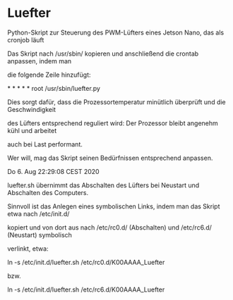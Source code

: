 # Luefter
Python-Skript zur Steuerung des PWM-Lüfters eines Jetson Nano, das als cronjob läuft


Das Skript nach /usr/sbin/ kopieren und anschließend die crontab anpassen, indem man

die folgende Zeile hinzufügt:


\*  \*    \* \* \*   root	/usr/sbin/luefter.py


Dies sorgt dafür, dass die Prozessortemperatur minütlich überprüft und die Geschwindigkeit

des Lüfters entsprechend reguliert wird: Der Prozessor bleibt angenehm kühl und arbeitet

auch bei Last performant.

Wer will, mag das Skript seinen Bedürfnissen entsprechend anpassen.



Do 6. Aug 22:29:08 CEST 2020

luefter.sh übernimmt das Abschalten des Lüfters bei Neustart und Abschalten des Computers.

Sinnvoll ist das Anlegen eines symbolischen Links, indem man das Skript etwa nach /etc/init.d/

kopiert und von dort aus nach /etc/rc0.d/ (Abschalten) und /etc/rc6.d/ (Neustart) symbolisch

verlinkt, etwa:

ln -s /etc/init.d/luefter.sh /etc/rc0.d/K00AAAA_Luefter

bzw.

ln -s /etc/init.d/luefter.sh /etc/rc6.d/K00AAAA_Luefter

